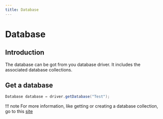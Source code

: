 ```yaml
---
title: Database
---
```


# Database

## Introduction

The database can be got from you database driver. It includes the associated database collections. 

## Get a database

````java
Database database = driver.getDatabase("Test");
````

!!! note
    For more information, like getting or creating a database collection, go to this [site]({{site.site_url}}/guides/project-setup/database-collection/)